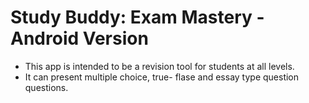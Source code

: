 # Study Buddy: Exam Mastery - Android Version
- This app is intended to be a revision tool for students at all levels.
- It can present multiple choice, true- flase and essay type question questions.
